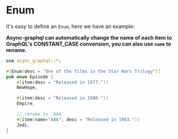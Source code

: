 # Enum

It's easy to define an `Enum`, here we have an example:

**Async-graphql can automatically change the name of each item to GraphQL's CONSTANT_CASE convension, you can also use `name` to rename.**

```rust
use async_graphql::*;

#[Enum(desc = "One of the films in the Star Wars Trilogy")]
pub enum Episode {
    #[item(desc = "Released in 1977.")]
    NewHope,

    #[item(desc = "Released in 1980.")]
    Empire,

    // rename to `AAA`
    #[item(name="AAA", desc = "Released in 1983.")]
    Jedi,
}
```